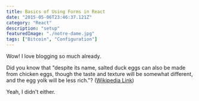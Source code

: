 ```yaml
---
title: Basics of Using Forms in React
date: "2015-05-06T23:46:37.121Z"
category: "React"
description: "setup"
featuredImage: "./notre-dame.jpg"
tags: ["Bitcoin", "Configuration"]
---
```


Wow! I love blogging so much already.

Did you know that "despite its name, salted duck eggs can also be made from
chicken eggs, though the taste and texture will be somewhat different, and the
egg yolk will be less rich."?
([Wikipedia Link](http://en.wikipedia.org/wiki/Salted_duck_egg))

Yeah, I didn't either.

